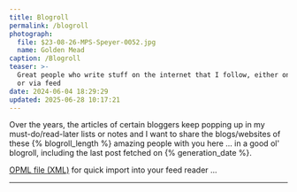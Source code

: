 ```yaml
---
title: Blogroll
permalink: /blogroll
photograph:
  file: $23-08-26-MPS-Speyer-0052.jpg
  name: Golden Mead
caption: /Blogroll
teaser: >-
  Great people who write stuff on the internet that I follow, either on Mastodon
  or via feed
date: 2024-06-04 18:29:29
updated: 2025-06-28 10:17:21
---
```


Over the years, the articles of certain bloggers keep popping up in my must-do/read-later lists or notes and I want to share the blogs/websites of these {% blogroll_length %} amazing people with you here ... in a good ol' blogroll, including the last post fetched on {% generation_date %}.

<a href="/{% blogroll_path %}" download="{% blogroll_path %}">OPML file (XML)</a> for quick import into your feed reader ...

---

